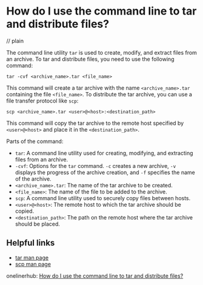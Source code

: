 # How do I use the command line to tar and distribute files?
// plain

The command line utility `tar` is used to create, modify, and extract files from an archive. To tar and distribute files, you need to use the following command:

```
tar -cvf <archive_name>.tar <file_name>
```

This command will create a tar archive with the name `<archive_name>.tar` containing the file `<file_name>`. To distribute the tar archive, you can use a file transfer protocol like `scp`:

```
scp <archive_name>.tar <user>@<host>:<destination_path>
```

This command will copy the tar archive to the remote host specified by `<user>@<host>` and place it in the `<destination_path>`.

Parts of the command:
- `tar`: A command line utility used for creating, modifying, and extracting files from an archive.
- `-cvf`: Options for the `tar` command. `-c` creates a new archive, `-v` displays the progress of the archive creation, and `-f` specifies the name of the archive.
- `<archive_name>.tar`: The name of the tar archive to be created.
- `<file_name>`: The name of the file to be added to the archive.
- `scp`: A command line utility used to securely copy files between hosts.
- `<user>@<host>`: The remote host to which the tar archive should be copied.
- `<destination_path>`: The path on the remote host where the tar archive should be placed.

## Helpful links
- [tar man page](https://linux.die.net/man/1/tar)
- [scp man page](https://linux.die.net/man/1/scp)

onelinerhub: [How do I use the command line to tar and distribute files?](https://onelinerhub.com/cli-tar/how-do-i-use-the-command-line-to-tar-and-distribute-files)
